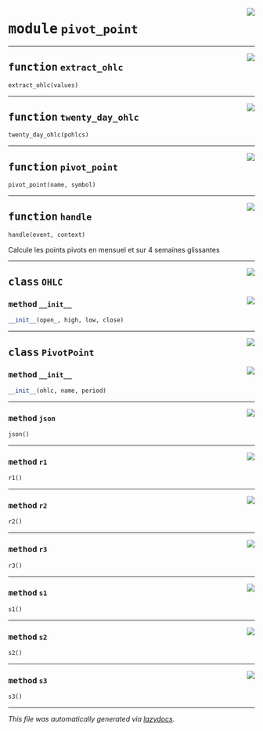 <!-- markdownlint-disable -->

<a href="https://github.com/qlefevre/stabilitywarrants/blob/main/functions\pivot_point.py#L0"><img align="right" style="float:right;" src="https://img.shields.io/badge/-source-cccccc?style=flat-square"></a>

# <kbd>module</kbd> `pivot_point`





---

<a href="https://github.com/qlefevre/stabilitywarrants/blob/main/functions\pivot_point.py#L61"><img align="right" style="float:right;" src="https://img.shields.io/badge/-source-cccccc?style=flat-square"></a>

## <kbd>function</kbd> `extract_ohlc`

```python
extract_ohlc(values)
```






---

<a href="https://github.com/qlefevre/stabilitywarrants/blob/main/functions\pivot_point.py#L73"><img align="right" style="float:right;" src="https://img.shields.io/badge/-source-cccccc?style=flat-square"></a>

## <kbd>function</kbd> `twenty_day_ohlc`

```python
twenty_day_ohlc(pohlcs)
```






---

<a href="https://github.com/qlefevre/stabilitywarrants/blob/main/functions\pivot_point.py#L82"><img align="right" style="float:right;" src="https://img.shields.io/badge/-source-cccccc?style=flat-square"></a>

## <kbd>function</kbd> `pivot_point`

```python
pivot_point(name, symbol)
```






---

<a href="https://github.com/qlefevre/stabilitywarrants/blob/main/functions\pivot_point.py#L140"><img align="right" style="float:right;" src="https://img.shields.io/badge/-source-cccccc?style=flat-square"></a>

## <kbd>function</kbd> `handle`

```python
handle(event, context)
```

Calcule les points pivots en mensuel et sur 4 semaines glissantes 


---

<a href="https://github.com/qlefevre/stabilitywarrants/blob/main/functions\pivot_point.py#L11"><img align="right" style="float:right;" src="https://img.shields.io/badge/-source-cccccc?style=flat-square"></a>

## <kbd>class</kbd> `OHLC`




<a href="https://github.com/qlefevre/stabilitywarrants/blob/main/functions\pivot_point.py#L12"><img align="right" style="float:right;" src="https://img.shields.io/badge/-source-cccccc?style=flat-square"></a>

### <kbd>method</kbd> `__init__`

```python
__init__(open_, high, low, close)
```









---

<a href="https://github.com/qlefevre/stabilitywarrants/blob/main/functions\pivot_point.py#L22"><img align="right" style="float:right;" src="https://img.shields.io/badge/-source-cccccc?style=flat-square"></a>

## <kbd>class</kbd> `PivotPoint`




<a href="https://github.com/qlefevre/stabilitywarrants/blob/main/functions\pivot_point.py#L23"><img align="right" style="float:right;" src="https://img.shields.io/badge/-source-cccccc?style=flat-square"></a>

### <kbd>method</kbd> `__init__`

```python
__init__(ohlc, name, period)
```








---

<a href="https://github.com/qlefevre/stabilitywarrants/blob/main/functions\pivot_point.py#L54"><img align="right" style="float:right;" src="https://img.shields.io/badge/-source-cccccc?style=flat-square"></a>

### <kbd>method</kbd> `json`

```python
json()
```





---

<a href="https://github.com/qlefevre/stabilitywarrants/blob/main/functions\pivot_point.py#L32"><img align="right" style="float:right;" src="https://img.shields.io/badge/-source-cccccc?style=flat-square"></a>

### <kbd>method</kbd> `r1`

```python
r1()
```





---

<a href="https://github.com/qlefevre/stabilitywarrants/blob/main/functions\pivot_point.py#L38"><img align="right" style="float:right;" src="https://img.shields.io/badge/-source-cccccc?style=flat-square"></a>

### <kbd>method</kbd> `r2`

```python
r2()
```





---

<a href="https://github.com/qlefevre/stabilitywarrants/blob/main/functions\pivot_point.py#L44"><img align="right" style="float:right;" src="https://img.shields.io/badge/-source-cccccc?style=flat-square"></a>

### <kbd>method</kbd> `r3`

```python
r3()
```





---

<a href="https://github.com/qlefevre/stabilitywarrants/blob/main/functions\pivot_point.py#L35"><img align="right" style="float:right;" src="https://img.shields.io/badge/-source-cccccc?style=flat-square"></a>

### <kbd>method</kbd> `s1`

```python
s1()
```





---

<a href="https://github.com/qlefevre/stabilitywarrants/blob/main/functions\pivot_point.py#L41"><img align="right" style="float:right;" src="https://img.shields.io/badge/-source-cccccc?style=flat-square"></a>

### <kbd>method</kbd> `s2`

```python
s2()
```





---

<a href="https://github.com/qlefevre/stabilitywarrants/blob/main/functions\pivot_point.py#L47"><img align="right" style="float:right;" src="https://img.shields.io/badge/-source-cccccc?style=flat-square"></a>

### <kbd>method</kbd> `s3`

```python
s3()
```








---

_This file was automatically generated via [lazydocs](https://github.com/ml-tooling/lazydocs)._
